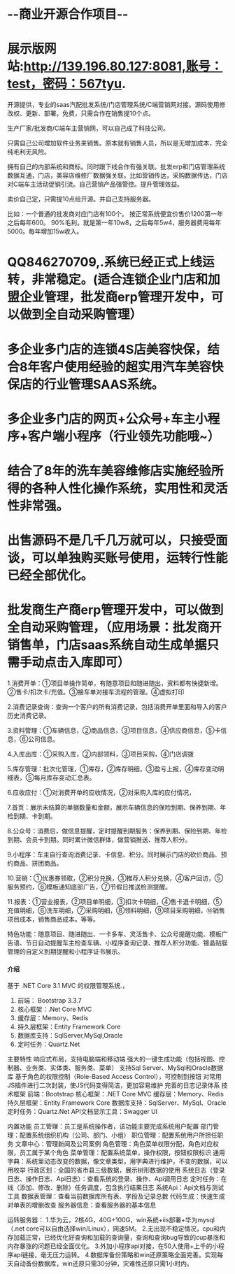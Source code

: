 # --商业开源合作项目--
# 展示版网站:http://139.196.80.127:8081,账号：test，密码：567tyu.
开源提供，专业的saas汽配批发系统/门店管理系统/C端营销网对接。源码使用修改权、更新、部署。免费，只需合作在销售提10个点。

生产厂家/批发商/C端车主营销网，可以自己成了科技公司。

只需自己公司增加软件业务来销售。原本就有销售人员，所以是无增加成本，完全纯毛利无风险。

拥有自己的内部系统和商标。同时跟下线合作有强关联。批发erp和门店管理系统数据互通，门店，美容店维修厂数据强关联。比如营销传达，采购数据传达，门店对C端车主活动促销引流。自己营销产品强管控。提升管理效益。


卖价自己定，只需提10点给开源。并自己支持服务器。

比如：一个普通的批发商对应门店有100个。
按正常系统便宜价售价1200第一年之后每年600。
90%毛利。就是第一年10w8，之后每年5w4，服务器费用每年5000。每年增加15w收入。



# QQ846270709,.系统已经正式上线运转，非常稳定。(适合连锁企业门店和加盟企业管理，批发商erp管理开发中，可以做到全自动采购管理）
# 多企业多门店的连锁4S店美容快保，结合8年客户使用经验的超实用汽车美容快保店的行业管理SAAS系统。
# 多企业多门店的网页+公众号+车主小程序+客户端小程序（行业领先功能哦~）
# 结合了8年的洗车美容维修店实施经验所得的各种人性化操作系统，实用性和灵活性非常强。
# 出售源码不是几千几万就可以，只接受面谈，可以单独购买账号使用，运转行性能已经全部优化。
# 批发商生产商erp管理开发中，可以做到全自动采购管理，（应用场景：批发商开销售单，门店saas系统自动生成单据只需手动点击入库即可）

1.消费开单：①项目单操作简单，有随意项目和随进随出，资料都有快捷新增。②售卡/扣次卡/充值。③接车单对接车流程的管理。④虚拟打印

2.消费记录查询：查询一个客户的所有消费记录，包括消费开单里面和导入的客户历史消费记录。

3.资料管理：①车辆信息，②商品信息，③项目信息，④供应商信息，⑤卡信息，⑥公司信息。

4.入库出库：①采购入库，②内部领料，③项目采购，④门店调拨

5.库存管理：批次化管理，①库存，②库存明细，③盈亏上报，④库存变动明细表，⑤每月库存变动汇总表。

6.应收应付：①对消费开单的应收情况，②对采购入库的应付情况，

7.首页：展示未结算的单据数量和金额，展示车辆信息的保险到期、保养到期、年检到期、卡到期。

8.公众号：消费后，做信息提醒，定时提醒到期服务：保养到期、保险到期、年检到期、会员卡到期。同时累计微信群体，做营销推送、推荐人积分。

9.小程序：车主自行查询消费记录、卡信息、积分。同时展示门店的砍价商品、预约商品、拼团商品。

10.营销：①优惠券领取，②积分兑换，③推荐人积分兑换，④客户回访，⑤服务预约，⑥模板通知底部广告，⑦节假日推送检测提醒。

11.报表：①营业报表，②项目单明细，③扣次卡明细，④售卡退卡明细，⑤充值明细，⑥洗车明细，⑦采购明细，⑧领料明细，⑨项目采购明细，⑩销售项目成本，销售商品成本。等等。

特色功能：随意项目、随进随出、一卡多车、灵活售卡、公众号提醒功能、模板广告语、节日自动提醒车主检查车辆、小程序查询记录、推荐人积分功能、镀晶贴膜管理的自定义到期提醒和小程序证书展示。



#### 介绍
基于 .NET Core 3.1 MVC 的权限管理系统.，
1. 前端： Bootstrap 3.3.7
2. 核心框架：.Net Core MVC
3. 缓存层：Memory、Redis
4. 持久层框架：Entity Framework Core
5. 数据库支持：SqlServer,MySql,Oracle
6. 定时任务：Quartz.Net

主要特性
响应式布局，支持电脑端和移动端
强大的一键生成功能（包括视图、控制器、业务类、实体类、服务类、菜单）
支持Sql Server、MySql和Oracle数据库
基于角色的权限控制（Role-Based Access Control），可控制到按钮
对常用JS插件进行二次封装，使JS代码变得简洁，更加容易维护
完善的日志记录体系
技术框架
前端：Bootstrap
核心框架：.NET Core MVC
缓存层：Memory、Redis
持久层框架：Entity Framework Core
数据库支持：SqlServer、MySql、Oracle
定时任务：Quartz.Net
API文档显示工具：Swagger UI

内置功能
员工管理：员工是系统操作者，该功能主要完成系统用户配置
部门管理：配置系统组织机构（公司、部门、小组）
职位管理：配置系统用户所担任职务
文章中心：管理新闻及公司案例
角色管理：角色菜单权限分配，角色对应权限，员工属于某个角色
菜单管理：配置系统菜单，操作权限，按钮权限标识
通用字典：系统里动态改变的数据，像文章类型，用字典进行维护，不变的数据，可以用枚举
行政区划：全国的省市县三级数据，展示树形数据的使用
系统日志（登录日志、操作日志、Api日志）：查看系统的登录、操作、Api调用日志
定时任务：在线（添加、修改、删除）任务调度，包含执行结果日志
系统Api：Api文档与测试工具
数据表管理：查看当前数据库所有表、字段及记录总数
代码生成：快速生成对单表的增删改查
服务器信息：查看服务器的基本信息


运转服务器：
1.华为云，2核4G，40G+100G，win系统+iis部署+华为mysql（.net core可以自由选择win/Linux），网速5M。
2.无出现不稳定情况，cpu和内存加载正常，已经优化好查询和加载的查询量，查询和查询bug导致的cup暴涨和内存暴涨的问题已经全面优化。
3.外加小程序api对接，在50人使用+上千的小程序api链接，毫无压力运转。
4.数据库备份策略和win还原策略全面完善。实现每天自动备份数据库，win还原只需30分钟，灾难性还原只需1小时内。



